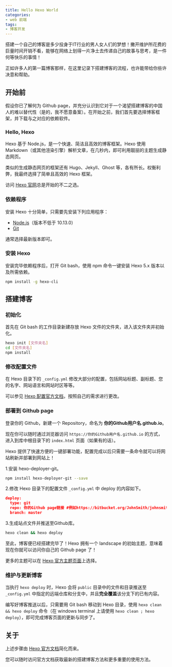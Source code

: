 ```yaml
---
title: Hello Hexo World
categories:
- web 前端
tags:
- 博客开发
---
```

搭建一个自己的博客是多少投身于IT行业的男人女人们的梦想！撇开维护所花费的巨量时间开销不看，能够在网络上划得一片净土去传递自己的故事与思考，是一件何等快乐的事情！

正如许多人的第一篇博客那样，在这里记录下搭建博客的流程，也许能带给你些许决意和帮助。

## 开始前

假设你已了解何为 Github page，并充分认识到它对于一个渴望搭建博客的中国人的难以替代性（是的，我不愿意备案）。在开始之前，我们首先要选择博客框架，并下载与之对应的依赖软件。

### Hello, Hexo

Hexo 基于 Node.js，是一个快速、简洁且高效的博客框架。Hexo 使用 Markdown（或其他渲染引擎）解析文章，在几秒内，即可利用靓丽的主题生成静态网页。

类似的生成静态网页的框架还有 Hugo、Jekyll、Ghost 等，各有所长。权衡利弊，我最终选择了简单且高效的 Hexo 框架。

访问 [Hexo 官网](https://hexo.io/zh-cn)总是开始的不二之选。

### 依赖程序

安装 Hexo 十分简单，只需要先安装下列应用程序：

- [Node.js](https://nodejs.org/en/)（版本不低于 10.13.0）
- [Git](https://git-scm.com/)

通常选择最新版本即可。

### 安装 Hexo

安装完毕依赖程序后，打开 Git bash，使用 npm 命令一键安装 Hexo 5.x 版本以及所需依赖。

``` bash
npm install -g hexo-cli
```

## 搭建博客

### 初始化

首先在 Git bash 的工作目录新建存放 Hexo 文件的文件夹，进入该文件夹并初始化。

``` bash
hexo init [文件夹名]
cd [文件夹名]
npm install
```

### 修改配置文件

在 Hexo 目录下的 `_config.yml` 修改大部分的配置，包括网站标题、副标题、您的名字、网站语言和网站时区等等。

可以参见 [Hexo 配置官方文档](https://hexo.io/zh-cn/docs/configuration)，按照自己的需求进行更改。

### 部署到 Github page

登录你的 Github，新建一个 Repository，命名为 **你的Github用户名.github.io**。

现在你可以随时通过浏览器访问 `https://你的Github用户名.github.io` 的方式，进入到库中根目录下的 `index.html` 页面（如果有的话）。

Hexo 提供了快速方便的一键部署功能，配置完成以后只需要一条命令就可以将网站刷新并部署到网站上！

1.安装 hexo-deployer-git。

``` bash
npm install hexo-deployer-git --save
```

2.修改 Hexo 目录下的配置文件 `_config.yml` 中 deploy 的内容如下。

``` json
deploy:
  type: git
  repo: 你的Github page链接 #例如https://bitbucket.org/JohnSmith/johnsmith.bitbucket.io
  branch: master
```

3.生成站点文件并推送至Github库。

``` bash
hexo clean && hexo deploy
```

至此，博客便已经搭建完毕了！Hexo 拥有一个 landscape 的初始主题，意味着现在你就可以访问你自己的 Github page 了！

更多的主题可以在 [Hexo 官方主题页面](https://hexo.io/themes)上选择。

### 维护与更新博客

当执行 `hexo deploy` 时，Hexo 会将 `public` 目录中的文件和目录推送至 `_config.yml` 中指定的远端仓库和分支中，并且**完全覆盖**该分支下的已有内容。

编写好博客推送以后，只需要用 Git bash 移动到 Hexo 目录，使用 `hexo clean && hexo deploy` 命令（在 windows terminal 上请使用 `hexo clean ; hexo deploy`），即可完成博客页面的更新与同步了。

## 关于

上述步骤由 [Hexo 官方文档](https://hexo.io/docs/)简化而来。

您可以随时访问官方文档获取最新的搭建博客方法和更多重要的使用方法。
